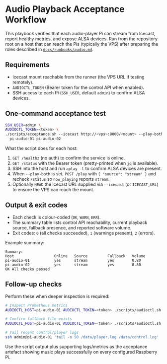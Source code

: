 # Audio Playback Acceptance Workflow

This playbook verifies that each audio-player Pi can stream from Icecast, report
healthy metrics, and expose ALSA devices. Run from the repository root on a host
that can reach the Pis (typically the VPS) after preparing the roles described in
[`docs/runbooks/audio.md`](runbooks/audio.md).

## Requirements

- Icecast mount reachable from the runner (the VPS URL if testing remotely).
- `AUDIOCTL_TOKEN` (Bearer token for the control API when enabled).
- SSH access to each Pi (`SSH_USER`, default `admin`) to confirm ALSA devices.

## One-command acceptance test

```bash
SSH_USER=admin \
AUDIOCTL_TOKEN=<token> \
./scripts/acceptance.sh --icecast http://<vps>:8000/<mount> --play-both \
  pi-audio-01 pi-audio-02
```

What the script does for each host:

1. `GET /healthz` (no auth) to confirm the service is online.
2. `GET /status` with the Bearer token (pretty-printed when `jq` is available).
3. SSH into the host and run `aplay -l` to confirm ALSA devices are present.
4. When `--play-both` is set, `POST /play` with `{ "source": "stream" }` and recheck `/status` so `now_playing` reports `stream`.
5. Optionally `HEAD` the Icecast URL supplied via `--icecast` (or `ICECAST_URL`) to ensure the VPS can reach the mount.

## Output & exit codes

- Each check is colour-coded (`OK`, `WARN`, `ERR`).
- The summary table lists control API reachability, current playback source, fallback presence, and reported software volume.
- Exit codes: `0` (all checks succeeded), `1` (warnings present), `2` (errors).

Example summary:

```
Summary:
Host                  Online   Source         Fallback   Volume
pi-audio-01           yes      stream         yes        0.80
pi-audio-02           yes      stream         yes        0.80
OK All checks passed
```

## Follow-up checks

Perform these when deeper inspection is required:

```bash
# Inspect Prometheus metrics
AUDIOCTL_HOST=pi-audio-01 AUDIOCTL_TOKEN=<token> ./scripts/audioctl.sh metrics

# Confirm fallback file exists
AUDIOCTL_HOST=pi-audio-01 AUDIOCTL_TOKEN=<token> ./scripts/audioctl.sh status --json | jq '.fallback_exists'

# Tail recent control/player logs
ssh admin@pi-audio-01 'tail -n 50 /data/player.log /data/control.log'
```

Use the script output plus supporting logs/metrics as the acceptance artefact
showing music plays successfully on every configured Raspberry Pi.
